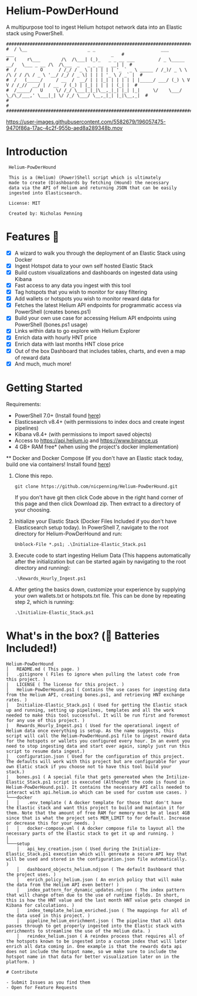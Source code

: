 # Helium-PowDerHound
A multipurpose tool to ingest Helium hotspot network data into an Elastic stack using PowerShell.
```
#########################################################################################################################
#  / \__                       _ _                         ___               ___                                     _   #
#  (    r\___        /\  /\___| (_)_   _ _ __ ___         / _ \_____      __/   \___ _ __ /\  /\___  _   _ _ __   __| |  #
#  /         O      / /_/ / _ \ | | | | | '_ ` _ \ _____ / /_)/ _ \ \ /\ / / /\ / _ \ '__/ /_/ / _ \| | | | '_ \ / _` |  #
#  /   (_____/     / __  /  __/ | | |_| | | | | | |_____/ ___/ (_) \ V  V / /_//  __/ | / __  / (_) | |_| | | | | (_| |  #
#  /_____/   U     \/ /_/ \___|_|_|\__,_|_| |_| |_|     \/    \___/ \_/\_/___,' \___|_| \/ /_/ \___/ \__,_|_| |_|\__,_|  #
#                                                                                                                        #
##########################################################################################################################
```

https://user-images.githubusercontent.com/5582679/196057475-9470f86a-17ac-4c2f-955b-aed8a289348b.mov

# Introduction 

     Helium-PowDerHound

     This is a (Helium) (Power)Shell script which is ultimately
     made to create (D)ashboards by fetching (Hound) the necessary
     data via the API of Helium and returning JSON that can be easily
     ingested into Elasticsearch.

     License: MIT

     Created by: Nicholas Penning
     
# Features 🚀
- [x] A wizard to walk you through the deployment of an Elastic Stack using Docker
- [x] Ingest Hotspot data to your own self hosted Elastic Stack
- [x] Build custom visualizations and dashboards on ingested data using Kibana
- [x] Fast access to any data you ingest with this tool
- [x] Tag hotspots that you wish to monitor for easy filtering
- [x] Add wallets or hotspots you wish to monitor reward data for
- [x] Fetches the latest Helium API endpoints for programmatic access via PowerShell (creates bones.ps1)
- [x] Build your own use case for accessing Helium API endpoints using PowerShell (bones.ps1 usage)
- [x] Links within data to go explore with Helium Explorer
- [x] Enrich data with hourly HNT price
- [x] Enrich data with last months HNT close price
- [x] Out of the box Dashboard that includes tables, charts, and even a map of reward data
- [x] And much, much more!

# Getting Started

Requirements:
 - PowerShell 7.0+ (Install found [here](https://learn.microsoft.com/en-us/powershell/scripting/install/installing-powershell?view=powershell-7.3))
 - Elasticsearch v8.4+ (with permissions to index docs and create ingest pipelines)
 - Kibana v8.4+ (with permissions to import saved objects)
 - Access to https://api.helium.io and https://www.binance.us
 - 4 GB+ RAM free* (when using the project's docker implementation)

** Docker and Docker Compose (If you don't have an Elastic stack today, build one via containers! Install found [here](https://docs.docker.com/get-docker/))

1.	Clone this repo.

     `git clone https://github.com/nicpenning/Helium-PowDerHound.git`

     If you don't have git then click Code above in the right hand corner of this page and then click Download zip. 
     Then extract to a directory of your choosing. 


2.	Initialize your Elastic Stack (Docker Files Included if you don't have Elasticsearch setup today).
     In PowerShell 7, navigate to the root directory for Helium-PowDerHound and run:
 
     `Unblock-File *.ps1; .\Initialize-Elastic_Stack.ps1`
  
3.	Execute code to start ingesting Helium Data (This happens automatically after the initialization but can be started again by navigating to the root directory and running): 

     `.\Rewards_Hourly_Ingest.ps1`


5.	After geting the basics down, customize your experience by supplying your own wallets.txt or hotspots.txt file. This can be done by repeating step 2, which is running: 

     `.\Initialize-Elastic_Stack.ps1` 


# What's in the box? (🔋 Batteries Included!)

```
Helium-PowDerHound
│   README.md ( This page. )
|   .gitignore ( Files to ignore when pulling the latest code from this project. )
|   LICENSE ( The license for this project. )
│   Helium-PowDerHound.ps1 ( Contains the use cases for ingesting data from the Helium API, creating bones.ps1, and retrieving HNT exchange rates. )
│   Initialize-Elastic_Stack.ps1 ( Used for getting the Elastic stack up and running, setting up pipelines, templates and all the work needed to make this tool successful. It will be run first and foremost for any use of this project. )
|   Rewards_Hourly_Ingest.ps1 ( Used for the operational ingest of Helium data once everything is setup. As the name suggests, this script will call the Helium-PowDerHound.ps1 file to ingest reward data for the hotspots or wallets you configured every hour. In an event you need to stop ingesting data and start over again, simply just run this script to resume data ingest.)
|   configuration.json ( Used for the configuration of this project. The defaults will work with this project but are configurable for your own Elatic stack if you choose not to have this tool build your stack.)
|   bones.ps1 ( A special file that gets genereated when the Intilize-Elastic_Stack.ps1 script is executed (Althought the code is found in Helium-PowDerHound.ps1). It contains the necessary API calls needed to interact with api.helium.io which can be used for custom use cases. )
└───docker
│   │   .env_template ( A docker template for those that don't have the Elastic stack and want this project to build and maintain it for them. Note that the amount of free RAM for memory must be at least 4GB since that is what the project sets MEM_LIMIT to for default. Increase or decrease this for your needs. )
│   │   docker-compose.yml ( A docker compose file to layout all the necessary parts of the Elastic stack to get it up and running. )
│   
└───setup
    │   api_key_creation.json ( Used during the Initialize-Elastic_Stack.ps1 execution which will genreate a secure API key that will be used and stored in the configuration.json file automatically. )
    │   dashboard_objects_helium.ndjson ( The default Dashboard that the project uses. )
    │   enrich_policy_helium.json ( An enrich policy that will make the data from the Helium API even better! )
    │   index_pattern_for_dynamic_updates.ndjson ( The index pattern that will change often due to the use of runtime fields. In short, this is how the HNT value and the last month HNT value gets changed in Kibana for calculations. )
    │   index_template_helium_enriched.json ( The mappings for all of the data used in this project. )
    │   pipeline_helium_enrichment.json ( The pipeline that all data passes through to get properly ingested into the Elastic stack with enrichments to streamline the use of the Helium data. )
    │   reindex_helium.json ( A reindex process that requires all of the hotspots known to be ingested into a custom index that will later enrich all data coming in. One example is that the rewards data api does not include the hotspot name, so we make sure to include the hotspot name in that data for better visualization later on in the platform. )

# Contribute

- Submit Issues as you find them
- Open for Feature Requests
